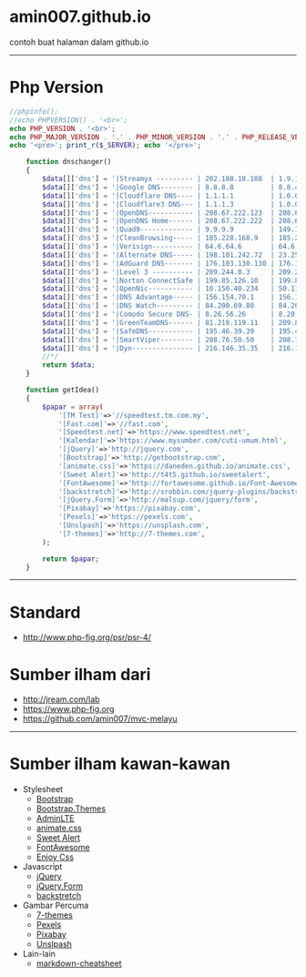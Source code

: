 # amin007.github.io
contoh buat halaman dalam github.io

___
# Php Version

```php
//phpinfo();
//echo PHPVERSION() . '<br>';
echo PHP_VERSION . '<br>';
echo PHP_MAJOR_VERSION . '.' . PHP_MINOR_VERSION . '.' . PHP_RELEASE_VERSION . '<br>';
echo '<pre>'; print_r($_SERVER); echo '</pre>';
```

```php
	function dnschanger()
	{
		$data[]['dns'] = '|Streamyx --------- | 202.188.18.188  | 1.9.1.9';
		$data[]['dns'] = '|Google DNS-------- | 8.8.8.8         | 8.8.4.4';
		$data[]['dns'] = '|Cloudflare DNS---- | 1.1.1.1         | 1.0.0.1';
		$data[]['dns'] = '|Cloudflare3 DNS--- | 1.1.1.3         | 1.0.0.3';
		$data[]['dns'] = '|OpenDNS----------- | 208.67.222.123  | 208.67.222.220';
		$data[]['dns'] = '|OpenDNS Home------ | 208.67.222.222  | 208.67.220.220';
		$data[]['dns'] = '|Quad9------------- | 9.9.9.9         | 149.112.112.112';
		$data[]['dns'] = '|CleanBrowsing----- | 185.228.168.9   | 185.228.169.9';
		$data[]['dns'] = '|Verisign---------- | 64.6.64.6       | 64.6.65.6';
		$data[]['dns'] = '|Alternate DNS----- | 198.101.242.72  | 23.253.163.53';
		$data[]['dns'] = '|AdGuard DNS------- | 176.103.130.130 | 176.103.130.131';
		$data[]['dns'] = '|Level 3 ---------- | 209.244.0.3     | 209.244.0.3';
		$data[]['dns'] = '|Norton ConnectSafe | 199.85.126.10   | 199.85.127.10';
		$data[]['dns'] = '|OpenNic----------- | 10.150.40.234   | 50.116.23.211';
		$data[]['dns'] = '|DNS Advantage----- | 156.154.70.1    | 156.154.71.1';
		$data[]['dns'] = '|DNS Watch--------- | 84.200.69.80    | 84.200.70.40';
		$data[]['dns'] = '|Comodo Secure DNS- | 8.26.56.26      | 8.20.247.20';
		$data[]['dns'] = '|GreenTeamDNS------ | 81.218.119.11   | 209.88.198.133';
		$data[]['dns'] = '|SafeDNS----------- | 195.46.39.39    | 195.46.39.40';
		$data[]['dns'] = '|SmartViper-------- | 208.76.50.50    | 208.76.51.51';
		$data[]['dns'] = '|Dyn--------------- | 216.146.35.35   | 216.146.36.36';
		//*/
		return $data;
	}
```

```php
	function getIdea()
	{
		$papar = array(
			'[TM Test]'=>'//speedtest.tm.com.my',
			'[Fast.com]'=>'//fast.com',
			'[Speedtest.net]'=>'https://www.speedtest.net',
			'[Kalendar]'=>'https://www.mysumber.com/cuti-umum.html',
			'[jQuery]'=>'http://jquery.com',
			'[Bootstrap]'=>'http://getbootstrap.com',
			'[animate.css]'=>'https://daneden.github.io/animate.css',
			'[Sweet Alert]'=>'http://t4t5.github.io/sweetalert',
			'[FontAwesome]'=>'http://fortawesome.github.io/Font-Awesome',
			'[backstretch]'=>'http://srobbin.com/jquery-plugins/backstretch',
			'[jQuery.Form]'=>'http://malsup.com/jquery/form',
			'[Pixabay]'=>'https://pixabay.com',
			'[Pexels]'=>'https://pexels.com',
			'[Unslpash]'=>'https://unsplash.com',
			'[7-themes]'=>'http://7-themes.com',
		);

		return $papar;
	}
```
___
# Standard
* http://www.php-fig.org/psr/psr-4/

# Sumber ilham dari
* http://jream.com/lab
* https://www.php-fig.org
* https://github.com/amin007/mvc-melayu

___
# Sumber ilham kawan-kawan
* Stylesheet
  * [Bootstrap](http://getbootstrap.com)
  * [Bootstrap.Themes](http://bootstrap.themes.guide)
  * [AdminLTE](https://adminlte.io/themes/AdminLTE)
  * [animate.css](https://daneden.github.io/animate.css)
  * [Sweet Alert](http://t4t5.github.io/sweetalert)
  * [FontAwesome](http://fortawesome.github.io/Font-Awesome)
  * [Enjoy Css](https://enjoycss.com)
* Javascript
  * [jQuery](http://jquery.com)
  * [jQuery.Form](http://malsup.com/jquery/form)
  * [backstretch](http://srobbin.com/jquery-plugins/backstretch)
* Gambar Percuma
  * [7-themes](http://7-themes.com)
  * [Pexels](https://pexels.com)
  * [Pixabay](https://pixabay.com)
  * [Unslpash](https://unsplash.com)
* Lain-lain
  * [markdown-cheatsheet](https://guides.github.com/pdfs/markdown-cheatsheet-online.pdf)
